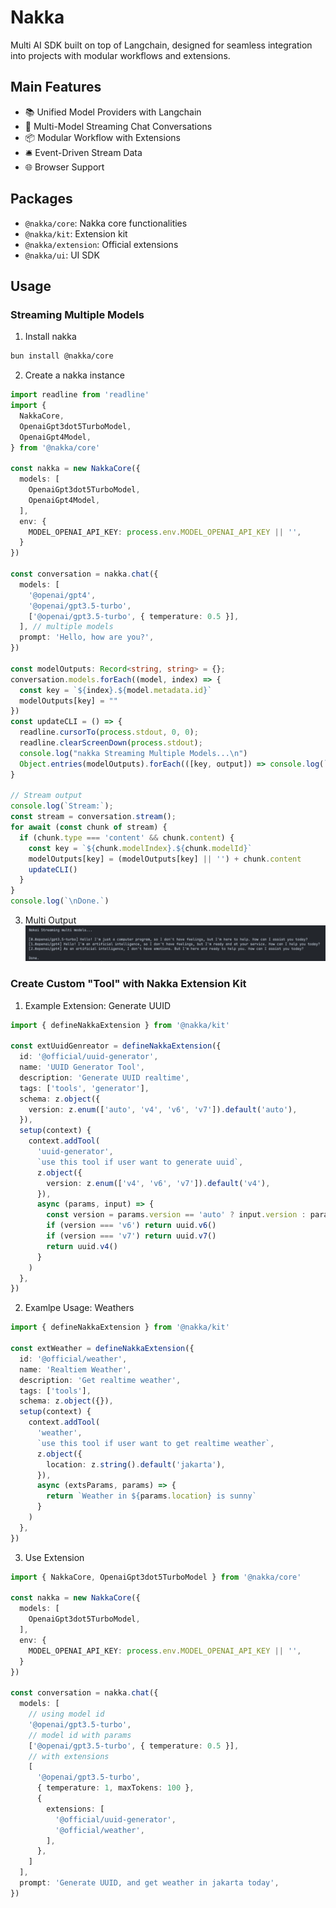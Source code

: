# Nakka
Multi AI SDK built on top of Langchain, designed for seamless integration into projects with modular workflows and extensions.

## Main Features
- 📚 Unified Model Providers with Langchain
- 🤖 Multi-Model Streaming Chat Conversations
- 📦 Modular Workflow with Extensions
- 🛎️ Event-Driven Stream Data
- 🌐 Browser Support

## Packages
- `@nakka/core`: Nakka core functionalities
- `@nakka/kit`: Extension kit
- `@nakka/extension`: Official extensions
- `@nakka/ui`: UI SDK

## Usage
### Streaming Multiple Models
1. Install nakka
```bash
bun install @nakka/core
```

2. Create a nakka instance
```typescript
import readline from 'readline'
import {
  NakkaCore,
  OpenaiGpt3dot5TurboModel,
  OpenaiGpt4Model,
} from '@nakka/core'

const nakka = new NakkaCore({
  models: [
    OpenaiGpt3dot5TurboModel,
    OpenaiGpt4Model,
  ],
  env: {
    MODEL_OPENAI_API_KEY: process.env.MODEL_OPENAI_API_KEY || '',
  }
})

const conversation = nakka.chat({
  models: [
    '@openai/gpt4',
    '@openai/gpt3.5-turbo',
    ['@openai/gpt3.5-turbo', { temperature: 0.5 }],
  ], // multiple models 
  prompt: 'Hello, how are you?',
})

const modelOutputs: Record<string, string> = {};
conversation.models.forEach((model, index) => {
  const key = `${index}.${model.metadata.id}`
  modelOutputs[key] = ""
})
const updateCLI = () => {
  readline.cursorTo(process.stdout, 0, 0);
  readline.clearScreenDown(process.stdout);
  console.log("nakka Streaming Multiple Models...\n")
  Object.entries(modelOutputs).forEach(([key, output]) => console.log(`[${key}] ${output}`))
}

// Stream output
console.log(`Stream:`);
const stream = conversation.stream();
for await (const chunk of stream) {
  if (chunk.type === 'content' && chunk.content) {
    const key = `${chunk.modelIndex}.${chunk.modelId}`
    modelOutputs[key] = (modelOutputs[key] || '') + chunk.content
    updateCLI()
  }
}
console.log(`\nDone.`)
```
3. Multi Output
![image](./assets/images/preview-1.png)


### Create Custom "Tool" with Nakka Extension Kit
1. Example Extension: Generate UUID
```typescript
import { defineNakkaExtension } from '@nakka/kit'

const extUuidGenreator = defineNakkaExtension({
  id: '@official/uuid-generator',
  name: 'UUID Generator Tool',
  description: 'Generate UUID realtime',
  tags: ['tools', 'generator'],
  schema: z.object({
    version: z.enum(['auto', 'v4', 'v6', 'v7']).default('auto'),
  }),
  setup(context) {
    context.addTool(
      'uuid-generator',
      `use this tool if user want to generate uuid`,
      z.object({
        version: z.enum(['v4', 'v6', 'v7']).default('v4'),
      }),
      async (params, input) => {
        const version = params.version == 'auto' ? input.version : params.version
        if (version === 'v6') return uuid.v6()
        if (version === 'v7') return uuid.v7()
        return uuid.v4()
      }
    )
  },
})
```
2. Examlpe Usage: Weathers
```typescript
import { defineNakkaExtension } from '@nakka/kit'

const extWeather = defineNakkaExtension({
  id: '@official/weather',
  name: 'Realtiem Weather',
  description: 'Get realtime weather',
  tags: ['tools'],
  schema: z.object({}),
  setup(context) {
    context.addTool(
      'weather',
      `use this tool if user want to get realtime weather`,
      z.object({
        location: z.string().default('jakarta'),
      }),
      async (extsParams, params) => {
        return `Weather in ${params.location} is sunny`
      }
    )
  },
})
```
3. Use Extension
```typescript
import { NakkaCore, OpenaiGpt3dot5TurboModel } from '@nakka/core'

const nakka = new NakkaCore({
  models: [
    OpenaiGpt3dot5TurboModel,
  ],
  env: {
    MODEL_OPENAI_API_KEY: process.env.MODEL_OPENAI_API_KEY || '',
  }
})

const conversation = nakka.chat({
  models: [
    // using model id
    '@openai/gpt3.5-turbo',
    // model id with params
    ['@openai/gpt3.5-turbo', { temperature: 0.5 }],
    // with extensions
    [
      '@openai/gpt3.5-turbo',
      { temperature: 1, maxTokens: 100 },
      {
        extensions: [
          '@official/uuid-generator',
          '@official/weather',
        ],
      },
    ]
  ],
  prompt: 'Generate UUID, and get weather in jakarta today',
})
```